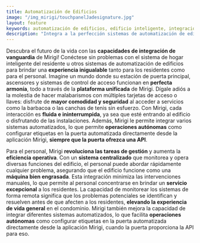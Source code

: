 ```yaml
---
title: Automatización de Edificios
image: "/img_mirigi/touchpanelJadesignature.jpg"
layout: feature
keywords: automatización de edificios, edificio inteligente, integración, control de acceso, seguridad, eficiencia
description: "Integra a la perfección sistemas de automatización de edificios con Mirigi para mejorar la seguridad, la comodidad y la eficiencia."
---
```


Descubra el futuro de la vida con las **capacidades de integración de vanguardia** de Mirigi! Conéctese sin problemas con el sistema de hogar inteligente del residente u otros sistemas de automatización de edificios para brindar una **experiencia inigualable** tanto para los residentes como para el personal. Imagine un mundo donde su estación de puerta principal, ascensores y sistemas de control de acceso funcionan en **perfecta armonía**, todo a través de la **plataforma unificada** de Mirigi. Dígale adiós a la molestia de hacer malabarismos con múltiples tarjetas de acceso o llaves: disfrute de **mayor comodidad y seguridad** al acceder a servicios como la barbacoa o las canchas de tenis sin esfuerzo. Con Mirigi, cada interacción es **fluida e ininterrumpida**, ya sea que esté entrando al edificio o disfrutando de las instalaciones. Además, Mirigi le permite integrar varios sistemas automatizados, lo que permite **operaciones autónomas** como configurar etiquetas en la puerta automatizada directamente desde la aplicación Mirigi, **siempre que la puerta ofrezca una API**.

Para el personal, Mirigi **revoluciona las tareas de gestión** y aumenta la **eficiencia operativa**. Con un **sistema centralizado** que monitorea y opera diversas funciones del edificio, el personal puede abordar rápidamente cualquier problema, asegurando que el edificio funcione como una **máquina bien engrasada**. Esta integración minimiza las intervenciones manuales, lo que permite al personal concentrarse en brindar un **servicio excepcional** a los residentes. La capacidad de monitorear los sistemas de forma remota significa que los problemas potenciales se identifican y resuelven antes de que afecten a los residentes, **elevando la experiencia de vida general** en el condominio. Mirigi también mejora la capacidad de integrar diferentes sistemas automatizados, lo que facilita **operaciones autónomas** como configurar etiquetas en la puerta automatizada directamente desde la aplicación Mirigi, cuando la puerta proporciona la API para eso.

